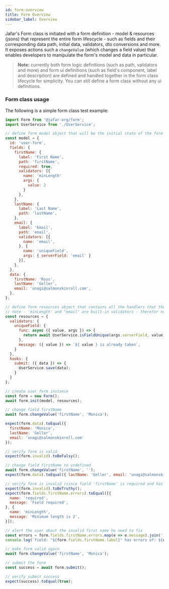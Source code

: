 ```yaml
---
id: form-overview
title: Form Overview
sidebar_label: Overview
---
```


Jafar's Form class is initiated with a form definition - model & resources (jsons) that represent the entire form lifescycle - such as fields and their corresponding data path, initial data, validators, dto conversions and more. It exposes actions such a `changeValue` (which changes a field value) that enables developers to manipulate the form's model and data in particular.

> **Note:** currently both form logic definitions (such as path, validators and more) and form ui definitions (such as field's component, label and description) are defined and handled together in the form class lifecycle for simplicity. You can still define a form class without any ui definitions.

### Form class usage

The following is a simple form class test example:

```javascript
import Form from '@jafar-org/form';
import UserService from './UserService';

// define form model object that will be the initial state of the form
const model = {
  id: 'user-form',
  fields: {
    firstName: {
      label: 'First Name',
      path: 'firstName',
      required: true,
      validators: [{
        name: 'minLength'
        args: {
          value: 2
        }
      },
    },
    lastName: {
      label: 'Last Name',
      path: 'lastName',
    },
    email: {
      label: 'Email',
      path: 'email',
      validators: [{
        name: 'email',
      }, {
        name: 'uniqueField',
        args: { serverField: 'email' }
      }],
    },
  },
  data: {
    firstName: 'Ross',
    lastName: 'Geller',
    email: 'unagi@salmonskinroll.com',
  },
};

// define form resources object that contains all the handlers that the model needs
// note - 'minLength' and "email" are built-in validators - therefor not needed here
const resources = {
  validators: {
    uniqueField: {
      func: async ({ value, args }) => {
        return await UserService.isFieldUnique(args.serverField, value);
      },
      message: ({ value }) => `${ value } is already taken`,
    }
  },
  hooks: {
    submit: ({ data }) => {
      UserService.save(data);
    }
  }
};

// create user form instance
const form = new Form();
await form.init(model, resources);

// change field firstName
await form.changeValue('firstName', 'Monica');

expect(form.data).toEqual({ 
  firstName: 'Monica', 
  lastName: 'Geller', 
  email: 'unagi@salmonskinroll.com' 
});

// verify form is valid
expect(form.invalid).toBeFalsy();

// change field firstName to undefined
await form.changeValue('firstName', '');
expect(form.data).toEqual({ lastName: 'Geller', email: 'unagi@salmonskinroll.com' });

// verify form is invalid (since field 'firstName' is required and has minimum length)
expect(form.invalid).toBeTruthy();
expect(form.fields.firstName.errors).toEqual([{
  name: 'required',
  message: 'Field required',
}, {
  name: 'minLength',
  message: 'Minimum length is 2',
}]);

// alert the user about the invalid first name he need to fix
const errors = form.fields.firstName.errors.map(e => e.message).join(', ');
console.log(`field: "${form.fields.firstName.label}" has errors of: ${errors}`);

// make form valid again
await form.changeValue('firstName', 'Monica');

// submit the form
const success = await form.submit();

// verify submit success
expect(success).toEqual(true);
```